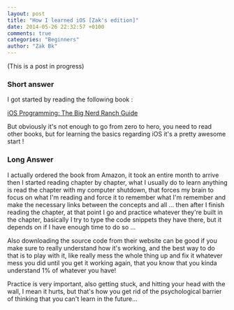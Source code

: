 ```yaml
---
layout: post
title: "How I learned iOS [Zak's edition]"
date: 2014-05-26 22:32:57 +0100
comments: true
categories: "Beginners"
author: "Zak Bk"
---
```


(This is a post in progress)

### Short answer 

I got started by reading the following book : 

[iOS Programming: The Big Nerd Ranch Guide](http://www.amazon.com/iOS-Programming-Ranch-Edition-Guides/dp/0321942051)

But obviously it's not enough to go from zero to hero, you need to read other books, but for learning the basics regarding iOS it's a pretty awesome start ! 

### Long Answer 

I actually ordered the book from Amazon, it took an entire month to arrive then I started reading chapter by chapter, what I usually do to learn anything is read the chapter with my computer shutdown, that forces my brain to focus on what I'm reading and force it to remember what I'm remember and make the necessary links between the concepts and all ... then after I finish reading the chapter, at that point I go and practice whatever they're built in the chapter, basically I try to type the code snippets they have there, but it depends on if I have enough time to do so ... 

Also downloading the source code from their website can be good if you make sure to really understand how it's working, and the best way to do that is to play with it, like really mess the whole thing up and fix it whatever mess you did until you get it working again, that you know that you kinda understand 1% of whatever you have! 

Practice is very important, also getting stuck, and hitting your head with the wall, I mean it hurts, but that's how you get rid of the psychological barrier of thinking that you can't learn in the future... 


